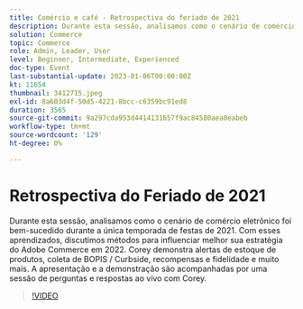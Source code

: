```yaml
---
title: Comércio e café - Retrospectiva do feriado de 2021
description: Durante esta sessão, analisamos como o cenário de comércio eletrônico foi bem-sucedido durante a única temporada de festas de 2021. Com esses aprendizados, discutimos métodos para influenciar melhor sua estratégia do Adobe Commerce em 2022. Corey demonstra alertas de estoque de produtos, coleta de BOPIS / Curbside, recompensas e fidelidade e muito mais. A apresentação e a demonstração são acompanhadas por uma sessão de perguntas e respostas ao vivo com Corey.
solution: Commerce
topic: Commerce
role: Admin, Leader, User
level: Beginner, Intermediate, Experienced
doc-type: Event
last-substantial-update: 2023-01-06T00:00:00Z
kt: 11654
thumbnail: 3412715.jpeg
exl-id: 8a603d4f-50d5-4221-8bcc-c6359bc91ed8
duration: 3565
source-git-commit: 9a297cda953d4414131657f9ac84580aea0eabeb
workflow-type: tm+mt
source-wordcount: '129'
ht-degree: 0%

---
```


# Retrospectiva do Feriado de 2021

Durante esta sessão, analisamos como o cenário de comércio eletrônico foi bem-sucedido durante a única temporada de festas de 2021. Com esses aprendizados, discutimos métodos para influenciar melhor sua estratégia do Adobe Commerce em 2022. Corey demonstra alertas de estoque de produtos, coleta de BOPIS / Curbside, recompensas e fidelidade e muito mais. A apresentação e a demonstração são acompanhadas por uma sessão de perguntas e respostas ao vivo com Corey.

>[!VIDEO](https://video.tv.adobe.com/v/3412715/?quality=12&learn=on)
